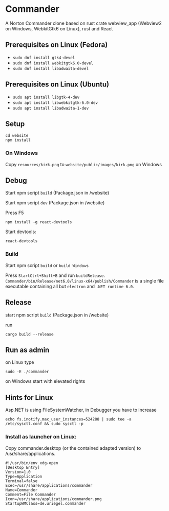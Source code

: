 # Commander
A Norton Commander clone based on rust crate webview_app (Webview2 on Windows, WebkitGtk6 on Linux), rust and React

## Prerequisites on Linux (Fedora)
* ```sudo dnf install gtk4-devel```
* ```sudo dnf install webkitgtk6.0-devel```
* ```sudo dnf install libadwaita-devel```

## Prerequisites on Linux (Ubuntu)
* ```sudo apt install libgtk-4-dev```
* ```sudo apt install libwebkitgtk-6.0-dev```
* ```sudo apt install libadwaita-1-dev```

## Setup

```
cd website
npm install
```

### On Windows

Copy ```resources/kirk.png``` to ```website/public/images/kirk.png``` on Windows

## Debug

Start npm script `build` (Package.json in /website)

Start npm script `dev` (Package.json in /website)

Press F5

```npm install -g react-devtools```

Start devtools:

```react-devtools```

### Build

Start npm script `build` or `build Windows`
 
Press `StartCtrl+Shift+B` and run `buildRelease`. `Commander/bin/Release/net6.0/linux-x64/publish/Commander` is a single file executable containing all but `electron` and `.NET runtime 6.0`.

## Release

start npm script `build` (Package.json in /website)

run 

```
cargo build --release
```

## Run as admin
on Linux type
```
sudo -E ./commander
```

on Windows start with elevated rights

## Hints for Linux

Asp.NET is using FileSystemWatcher, in Debugger you have to increase

`echo fs.inotify.max_user_instances=524288 | sudo tee -a /etc/sysctl.conf && sudo sysctl -p`

### Install as launcher on Linux:

Copy commander.desktop (or the contained adapted version) to /usr/share/applications.

```
#!/usr/bin/env xdg-open
[Desktop Entry]
Version=1.0
Type=Application
Terminal=false
Exec=/usr/share/applications/commander
Name=Commander
Comment=File Commander
Icon=/usr/share/applications/commander.png
StartupWMClass=de.uriegel.commander
```

